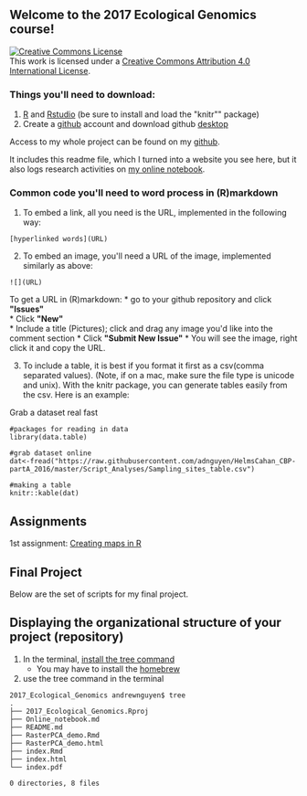 
## Welcome to the 2017 Ecological Genomics course! 


<a rel="license" href="http://creativecommons.org/licenses/by/4.0/"><img alt="Creative Commons License" style="border-width:0" src="https://i.creativecommons.org/l/by/4.0/88x31.png" /></a><br />This work is licensed under a <a rel="license" href="http://creativecommons.org/licenses/by/4.0/">Creative Commons Attribution 4.0 International License</a>.  

### Things you'll need to download:
1. [R](https://www.r-project.org/) and [Rstudio](https://www.rstudio.com/) (be sure to install and load the "knitr"" package)
2. Create a [github](https://github.com/) account and download github [desktop](https://desktop.github.com/)

Access to my whole project can be found on my [github](https://github.com/adnguyen/2017_Ecological_Genomics).

It includes this readme file, which I turned into a website you see here, but it also logs research activities on [my online notebook](https://github.com/adnguyen/2017_Ecological_Genomics/blob/master/Online_notebook.md).

### Common code you'll need to word process in (R)markdown  

1. To embed a link, all you need is the URL, implemented in the following way:   
```
[hyperlinked words](URL)
```

2. To embed an image, you'll need a URL of the image, implemented similarly as above:
```
![](URL)
```
To get a URL in (R)markdown:
    * go to your github repository and click **"Issues"**    
    * Click **"New"**    
    * Include a title (Pictures); click and drag any image you'd like into the comment section
    * Click **"Submit New Issue"** 
    * You will see the image, right click it and copy the URL.     

3. To include a table, it is best if you format it first as a csv(comma separated values). (Note, if on a mac, make sure the file type is unicode and unix). With the knitr package, you can generate tables easily from the csv. Here is an example: 

Grab a dataset real fast
```{r}
#packages for reading in data
library(data.table)

#grab dataset online
dat<-fread("https://raw.githubusercontent.com/adnguyen/HelmsCahan_CBP-partA_2016/master/Script_Analyses/Sampling_sites_table.csv")

#making a table
knitr::kable(dat)
```




  
## Assignments   
1st assignment: [Creating maps in R](RasterPCA_demo.Rmd)


## Final Project    

Below are the set of scripts for my final project.


## Displaying the organizational structure of your project (repository)

1. In the terminal, [install the tree command](https://rschu.me/list-a-directory-with-tree-command-on-mac-os-x-3b2d4c4a4827#.wk0u34bpj)
	* You may have to install the [homebrew](http://brew.sh/)    
2. use the tree command in the terminal

```
2017_Ecological_Genomics andrewnguyen$ tree
.
├── 2017_Ecological_Genomics.Rproj
├── Online_notebook.md
├── README.md
├── RasterPCA_demo.Rmd
├── RasterPCA_demo.html
├── index.Rmd
├── index.html
└── index.pdf

0 directories, 8 files
```
